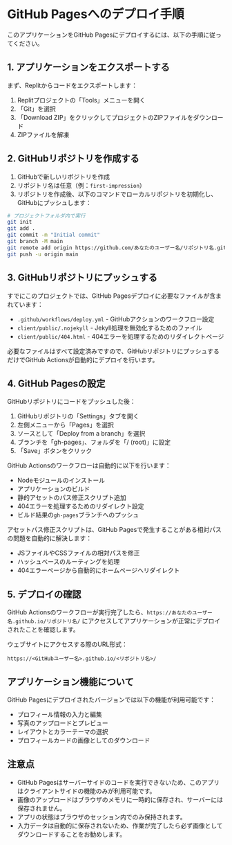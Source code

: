 # GitHub Pagesへのデプロイ手順

このアプリケーションをGitHub Pagesにデプロイするには、以下の手順に従ってください。

## 1. アプリケーションをエクスポートする

まず、Replitからコードをエクスポートします：

1. Replitプロジェクトの「Tools」メニューを開く
2. 「Git」を選択
3. 「Download ZIP」をクリックしてプロジェクトのZIPファイルをダウンロード
4. ZIPファイルを解凍

## 2. GitHubリポジトリを作成する

1. GitHubで新しいリポジトリを作成
2. リポジトリ名は任意（例：`first-impression`）
3. リポジトリを作成後、以下のコマンドでローカルリポジトリを初期化し、GitHubにプッシュします：

```bash
# プロジェクトフォルダ内で実行
git init
git add .
git commit -m "Initial commit"
git branch -M main
git remote add origin https://github.com/あなたのユーザー名/リポジトリ名.git
git push -u origin main
```

## 3. GitHubリポジトリにプッシュする

すでにこのプロジェクトでは、GitHub Pagesデプロイに必要なファイルが含まれています：

- `.github/workflows/deploy.yml` - GitHubアクションのワークフロー設定
- `client/public/.nojekyll` - Jekyll処理を無効化するためのファイル
- `client/public/404.html` - 404エラーを処理するためのリダイレクトページ

必要なファイルはすべて設定済みですので、GitHubリポジトリにプッシュするだけでGitHub Actionsが自動的にデプロイを行います。

## 4. GitHub Pagesの設定

GitHubリポジトリにコードをプッシュした後：

1. GitHubリポジトリの「Settings」タブを開く
2. 左側メニューから「Pages」を選択
3. ソースとして「Deploy from a branch」を選択
4. ブランチを「gh-pages」、フォルダを「/ (root)」に設定
5. 「Save」ボタンをクリック

GitHub Actionsのワークフローは自動的に以下を行います：
- Nodeモジュールのインストール
- アプリケーションのビルド 
- 静的アセットのパス修正スクリプト追加
- 404エラーを処理するためのリダイレクト設定
- ビルド結果の`gh-pages`ブランチへのプッシュ

アセットパス修正スクリプトは、GitHub Pagesで発生することがある相対パスの問題を自動的に解決します：
- JSファイルやCSSファイルの相対パスを修正
- ハッシュベースのルーティングを処理
- 404エラーページから自動的にホームページへリダイレクト

## 5. デプロイの確認

GitHub Actionsのワークフローが実行完了したら、`https://あなたのユーザー名.github.io/リポジトリ名/` にアクセスしてアプリケーションが正常にデプロイされたことを確認します。

ウェブサイトにアクセスする際のURL形式：
```
https://<GitHubユーザー名>.github.io/<リポジトリ名>/
```

## アプリケーション機能について

GitHub Pagesにデプロイされたバージョンでは以下の機能が利用可能です：

- プロフィール情報の入力と編集
- 写真のアップロードとプレビュー
- レイアウトとカラーテーマの選択
- プロフィールカードの画像としてのダウンロード

## 注意点

- GitHub Pagesはサーバーサイドのコードを実行できないため、このアプリはクライアントサイドの機能のみが利用可能です。
- 画像のアップロードはブラウザのメモリに一時的に保存され、サーバーには保存されません。
- アプリの状態はブラウザのセッション内でのみ保持されます。
- 入力データは自動的に保存されないため、作業が完了したら必ず画像としてダウンロードすることをお勧めします。